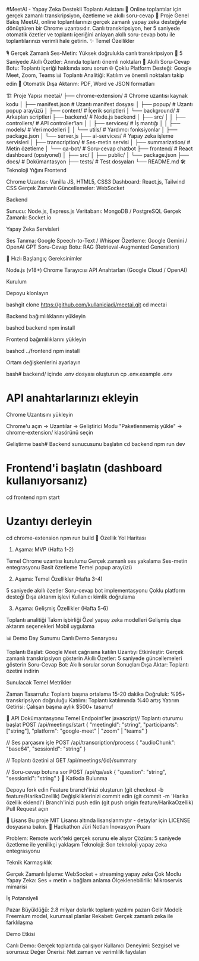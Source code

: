 #MeetAI - Yapay Zeka Destekli Toplantı Asistanı
🎯 Online toplantılar için gerçek zamanlı transkripsiyon, özetleme ve akıllı soru-cevap
🚀 Proje Genel Bakış
MeetAI, online toplantılarınızı gerçek zamanlı yapay zeka desteğiyle dönüştüren bir Chrome uzantısıdır. Canlı transkripsiyon, her 5 saniyede otomatik özetler ve toplantı içeriğini anlayan akıllı soru-cevap botu ile toplantılarınızı verimli hale getirin.
✨ Temel Özellikler

🎙️ Gerçek Zamanlı Ses-Metin: Yüksek doğrulukla canlı transkripsiyon
📝 5 Saniyede Akıllı Özetler: Anında toplantı önemli noktaları
🤖 Akıllı Soru-Cevap Botu: Toplantı içeriği hakkında soru sorun
🌐 Çoklu Platform Desteği: Google Meet, Zoom, Teams
📊 Toplantı Analitiği: Katılım ve önemli noktaları takip edin
💾 Otomatik Dışa Aktarım: PDF, Word ve JSON formatları

🏗️ Proje Yapısı
meetai/
├── chrome-extension/           # Chrome uzantısı kaynak kodu
│   ├── manifest.json          # Uzantı manifest dosyası
│   ├── popup/                 # Uzantı popup arayüzü
│   ├── content/               # İçerik scriptleri
│   └── background/            # Arkaplan scriptleri
├── backend/                   # Node.js backend
│   ├── src/
│   │   ├── controllers/       # API controller'ları
│   │   ├── services/          # İş mantığı
│   │   ├── models/           # Veri modelleri
│   │   └── utils/            # Yardımcı fonksiyonlar
│   ├── package.json
│   └── server.js
├── ai-services/               # Yapay zeka işleme servisleri
│   ├── transcription/         # Ses-metin servisi
│   ├── summarization/         # Metin özetleme
│   └── qa-bot/               # Soru-cevap chatbot
├── frontend/                  # React dashboard (opsiyonel)
│   ├── src/
│   ├── public/
│   └── package.json
├── docs/                      # Dokümantasyon
├── tests/                     # Test dosyaları
└── README.md
🛠️ Teknoloji Yığını
Frontend

Chrome Uzantısı: Vanilla JS, HTML5, CSS3
Dashboard: React.js, Tailwind CSS
Gerçek Zamanlı Güncellemeler: WebSocket

Backend

Sunucu: Node.js, Express.js
Veritabanı: MongoDB / PostgreSQL
Gerçek Zamanlı: Socket.io

Yapay Zeka Servisleri

Ses Tanıma: Google Speech-to-Text / Whisper
Özetleme: Google Gemini / OpenAI GPT
Soru-Cevap Botu: RAG (Retrieval-Augmented Generation)

🚀 Hızlı Başlangıç
Gereksinimler

Node.js (v18+)
Chrome Tarayıcısı
API Anahtarları (Google Cloud / OpenAI)

Kurulum

Depoyu klonlayın

bashgit clone https://github.com/kullaniciadi/meetai.git
cd meetai

Backend bağımlılıklarını yükleyin

bashcd backend
npm install

Frontend bağımlılıklarını yükleyin

bashcd ../frontend
npm install

Ortam değişkenlerini ayarlayın

bash# backend/ içinde .env dosyası oluşturun
cp .env.example .env
# API anahtarlarınızı ekleyin

Chrome Uzantısını yükleyin


Chrome'u açın → Uzantılar → Geliştirici Modu
"Paketlenmemiş yükle" → chrome-extension/ klasörünü seçin

Geliştirme
bash# Backend sunucusunu başlatın
cd backend
npm run dev

# Frontend'i başlatın (dashboard kullanıyorsanız)
cd frontend
npm start

# Uzantıyı derleyin
cd chrome-extension
npm run build
🌟 Özellik Yol Haritası
1. Aşama: MVP (Hafta 1-2)

 Temel Chrome uzantısı kurulumu
 Gerçek zamanlı ses yakalama
 Ses-metin entegrasyonu
 Basit özetleme
 Temel popup arayüzü

2. Aşama: Temel Özellikler (Hafta 3-4)

 5 saniyede akıllı özetler
 Soru-cevap bot implementasyonu
 Çoklu platform desteği
 Dışa aktarım işlevi
 Kullanıcı kimlik doğrulama

3. Aşama: Gelişmiş Özellikler (Hafta 5-6)

 Toplantı analitiği
 Takım işbirliği
 Özel yapay zeka modelleri
 Gelişmiş dışa aktarım seçenekleri
 Mobil uygulama

📊 Demo Day Sunumu
Canlı Demo Senaryosu

Toplantı Başlat: Google Meet çağrısına katılın
Uzantıyı Etkinleştir: Gerçek zamanlı transkripsiyon gösterin
Akıllı Özetler: 5 saniyede güncellemeleri gösterin
Soru-Cevap Bot: Akıllı sorular sorun
Sonuçları Dışa Aktar: Toplantı özetini indirin

Sunulacak Temel Metrikler

Zaman Tasarrufu: Toplantı başına ortalama 15-20 dakika
Doğruluk: %95+ transkripsiyon doğruluğu
Katılım: Toplantı katılımında %40 artış
Yatırım Getirisi: Çalışan başına aylık $500+ tasarruf

🔧 API Dokümantasyonu
Temel Endpoint'ler
javascript// Toplantı oturumu başlat
POST /api/meetings/start
{
  "meetingId": "string",
  "participants": ["string"],
  "platform": "google-meet" | "zoom" | "teams"
}

// Ses parçasını işle
POST /api/transcription/process
{
  "audioChunk": "base64",
  "sessionId": "string"
}

// Toplantı özetini al
GET /api/meetings/{id}/summary

// Soru-cevap botuna sor
POST /api/qa/ask
{
  "question": "string",
  "sessionId": "string"
}
🤝 Katkıda Bulunma

Depoyu fork edin
Feature branch'inizi oluşturun (git checkout -b feature/HarikaOzellik)
Değişikliklerinizi commit edin (git commit -m 'Harika özellik eklendi')
Branch'inizi push edin (git push origin feature/HarikaOzellik)
Pull Request açın

📝 Lisans
Bu proje MIT Lisansı altında lisanslanmıştır - detaylar için LICENSE dosyasına bakın.
🎯 Hackathon Jüri Notları
İnovasyon Puanı

Problem: Remote work'teki gerçek sorunu ele alıyor
Çözüm: 5 saniyede özetleme ile yenilikçi yaklaşım
Teknoloji: Son teknoloji yapay zeka entegrasyonu

Teknik Karmaşıklık

Gerçek Zamanlı İşleme: WebSocket + streaming yapay zeka
Çok Modlu Yapay Zeka: Ses + metin + bağlam anlama
Ölçeklenebilirlik: Mikroservis mimarisi

İş Potansiyeli

Pazar Büyüklüğü: 2.8 milyar dolarlık toplantı yazılımı pazarı
Gelir Modeli: Freemium model, kurumsal planlar
Rekabet: Gerçek zamanlı zeka ile farklılaşma

Demo Etkisi

Canlı Demo: Gerçek toplantıda çalışıyor
Kullanıcı Deneyimi: Sezgisel ve sorunsuz
Değer Önerisi: Net zaman ve verimlilik faydaları
